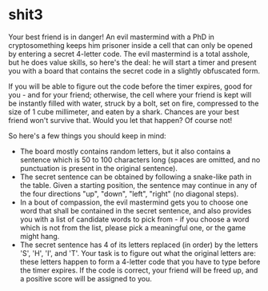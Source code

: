 # shit3

Your best friend is in danger! An evil mastermind with a PhD in cryptosomething keeps him prisoner inside a cell that can only be opened by entering a secret 4-letter code. The evil mastermind is a total asshole, but he does value skills, so here's the deal: he will start a timer and present you with a board that contains the secret code in a slightly obfuscated form. 

If you will be able to figure out the code before the timer expires, good for you - and for your friend; otherwise, the cell where your friend is kept will be instantly filled with water, struck by a bolt, set on fire, compressed to the size of 1 cube millimeter, and eaten by a shark. Chances are your best friend won't survive that. Would you let that happen? Of course not!

So here's a few things you should keep in mind:

- The board mostly contains random letters, but it also contains a sentence which is 50 to 100 characters long (spaces are omitted, and no punctuation is present in the original sentence). 
- The secret sentence can be obtained by following a snake-like path in the table. Given a starting position, the sentence may continue in any of the four directions "up", "down", "left", "right" (no diagonal steps).
- In a bout of compassion, the evil mastermind gets you to choose one word that shall be contained in the secret sentence, and also provides you with a list of candidate words to pick from - if you choose a word which is not from the list, please pick a meaningful one, or the game might hang.
- The secret sentence has 4 of its letters replaced (in order) by the letters 'S', 'H', 'I', and 'T'. Your task is to figure out what the original letters are: these letters happen to form a 4-letter code that you have to type before the timer expires. If the code is correct, your friend will be freed up, and a positive score will be assigned to you. 
